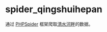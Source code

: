# spider_qingshuihepan

通过 [PHPSpider](https://github.com/owner888/phpspider) 框架爬取[清水河畔](http://bbs.uestc.edu.cn)的数据。
